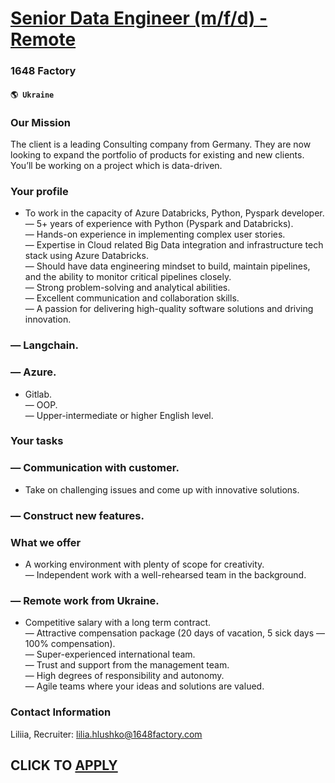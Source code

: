 # [Senior Data Engineer (m/f/d) - Remote](https://www.remotewlb.com/apply/senior-data-engineer-m-f-d-remote-60521)  
### 1648 Factory  
#### `🌎 Ukraine`  

### Our Mission

The client is a leading Consulting company from Germany. They are now looking to expand the portfolio of products for existing and new clients. You’ll be working on a project which is data-driven.

### Your profile

  * To work in the capacity of Azure Databricks, Python, Pyspark developer.  
— 5+ years of experience with Python (Pyspark and Databricks).  
— Hands-on experience in implementing complex user stories.  
— Expertise in Cloud related Big Data integration and infrastructure tech stack using Azure Databricks.  
— Should have data engineering mindset to build, maintain pipelines, and the ability to monitor critical pipelines closely.  
— Strong problem-solving and analytical abilities.  
— Excellent communication and collaboration skills.  
— A passion for delivering high-quality software solutions and driving innovation.

### — Langchain.

### — Azure.

  * Gitlab.  
— OOP.  
— Upper-intermediate or higher English level.

### Your tasks

### — Communication with customer.

  * Take on challenging issues and come up with innovative solutions.

### — Construct new features.

### What we offer

  * A working environment with plenty of scope for creativity.  
— Independent work with a well-rehearsed team in the background.

### — Remote work from Ukraine.

  * Competitive salary with a long term contract.  
— Attractive compensation package (20 days of vacation, 5 sick days — 100% compensation).  
— Super-experienced international team.  
— Trust and support from the management team.  
— High degrees of responsibility and autonomy.  
— Agile teams where your ideas and solutions are valued.

### Contact Information

Liliia, Recruiter: lilia.hlushko@1648factory.com

  
## CLICK TO [APPLY](https://www.remotewlb.com/apply/senior-data-engineer-m-f-d-remote-60521)

